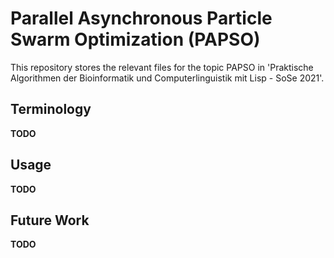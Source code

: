 # Parallel Asynchronous Particle Swarm Optimization (PAPSO)
This repository stores the relevant files for the topic PAPSO in 'Praktische Algorithmen der Bioinformatik und Computerlinguistik mit Lisp - SoSe 2021'.

## Terminology
**TODO**

## Usage
**TODO**

## Future Work
**TODO**

